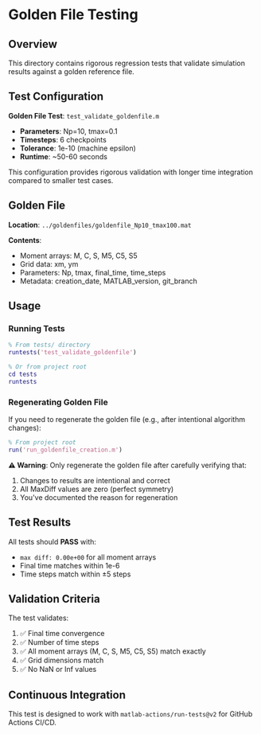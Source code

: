 # Golden File Testing

## Overview

This directory contains rigorous regression tests that validate simulation results against a golden reference file.

## Test Configuration

**Golden File Test**: `test_validate_goldenfile.m`
- **Parameters**: Np=10, tmax=0.1
- **Timesteps**: 6 checkpoints
- **Tolerance**: 1e-10 (machine epsilon)
- **Runtime**: ~50-60 seconds

This configuration provides rigorous validation with longer time integration compared to smaller test cases.

## Golden File

**Location**: `../goldenfiles/goldenfile_Np10_tmax100.mat`

**Contents**:
- Moment arrays: M, C, S, M5, C5, S5
- Grid data: xm, ym
- Parameters: Np, tmax, final_time, time_steps
- Metadata: creation_date, MATLAB_version, git_branch

## Usage

### Running Tests

```matlab
% From tests/ directory
runtests('test_validate_goldenfile')

% Or from project root
cd tests
runtests
```

### Regenerating Golden File

If you need to regenerate the golden file (e.g., after intentional algorithm changes):

```matlab
% From project root
run('run_goldenfile_creation.m')
```

**⚠️ Warning**: Only regenerate the golden file after carefully verifying that:
1. Changes to results are intentional and correct
2. All MaxDiff values are zero (perfect symmetry)
3. You've documented the reason for regeneration

## Test Results

All tests should **PASS** with:
- `max diff: 0.00e+00` for all moment arrays
- Final time matches within 1e-6
- Time steps match within ±5 steps

## Validation Criteria

The test validates:
1. ✅ Final time convergence
2. ✅ Number of time steps
3. ✅ All moment arrays (M, C, S, M5, C5, S5) match exactly
4. ✅ Grid dimensions match
5. ✅ No NaN or Inf values

## Continuous Integration

This test is designed to work with `matlab-actions/run-tests@v2` for GitHub Actions CI/CD.

